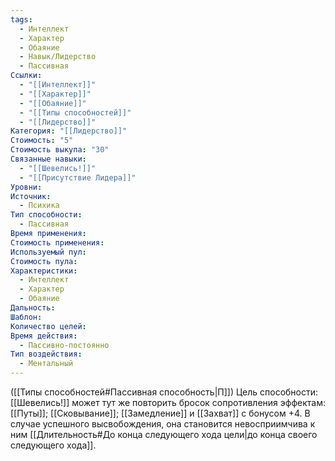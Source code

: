 ```yaml
---
tags:
  - Интеллект
  - Характер
  - Обаяние
  - Навык/Лидерство
  - Пассивная
Ссылки:
  - "[[Интеллект]]"
  - "[[Характер]]"
  - "[[Обаяние]]"
  - "[[Типы способностей]]"
  - "[[Лидерство]]"
Категория: "[[Лидерство]]"
Стоимость: "5"
Стоимость выкупа: "30"
Связанные навыки:
  - "[[Шевелись!]]"
  - "[[Присутствие Лидера]]"
Уровни: 
Источник:
  - Психика
Тип способности:
  - Пассивная
Время применения: 
Стоимость применения: 
Используемый пул: 
Стоимость пула: 
Характеристики:
  - Интеллект
  - Характер
  - Обаяние
Дальность: 
Шаблон: 
Количество целей: 
Время действия:
  - Пассивно-постоянно
Тип воздействия:
  - Ментальный
---
```

([[Типы способностей#Пассивная способность|П]]) Цель способности: [[Шевелись!]] может тут же повторить бросок сопротивления эффектам: [[Путы]]; [[Сковывание]]; [[Замедление]] и [[Захват]] с бонусом +4. В случае успешного высвобождения, она становится невосприимчива к ним [[Длительность#До конца следующего хода цели|до конца своего следующего хода]]. 